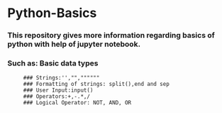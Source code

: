 # Python-Basics
### This repository gives more information regarding basics of python with help of jupyter notebook.
### Such as: Basic data types
         ### Strings:'',"",""""""
         ### Formatting of strings: split(),end and sep
         ### User Input:input()
         ### Operators:+,-.*,/
         ### Logical Operator: NOT, AND, OR
         
         
         
        
